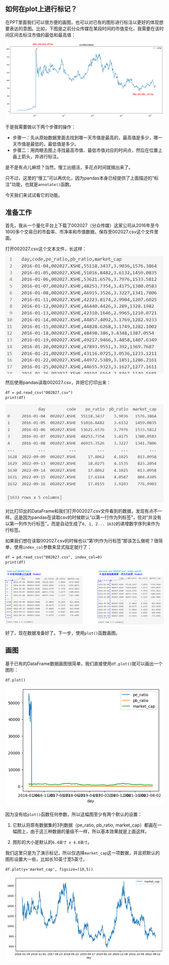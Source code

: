 ## 如何在plot上进行标记？

在PPT里面我们可以很方便的画图，也可以对已有的图形进行标注以更好的体现想要表达的意图。比如，下图是之前分众传媒在某段时间的市值变化，我需要在该时间区间去标注市值的最低和最高值：

![](./marked_diagram.png)

于是我需要做以下两个步骤的操作：

- 步骤一：先从原始数据里面去找到哪一天市值是最高的，最高值是多少，哪一天市值是最低的，最低值是多少。
- 步骤二：用肉眼去图上寻找最高市值、最低市值对应的时间点，然后在位置上画上箭头，并进行标注。

是不是有点儿麻烦？当然，慢工出细活，多花点时间就搞出来了。

只不过，这里的“慢工”可以再优化，因为pandas本身已经提供了上面描述的“标注”功能，也就是`annotate()`函数。

今天我们来试试看它的功能。


## 准备工作

首先，我从一个量化平台上下载了002027（分众传媒）这家公司从2016年至今1600多个交易日的市盈率、市净率和市值数据，保存至002027.csv这个文件里面。

打开002027.csv这个文本文件，长这样：

![](./csv_data.png)

然后使用pandas读取002027.csv，并把它打印出来：

```
df = pd.read_csv("002027.csv")
print(df)
```

![](./csv_read.png)

对比打印出的DataFrame和我们打开002027.csv文件看到的数据，发现有点不一样。这是因为pandas在读取csv的时候默认“以第一行作为列标签”，但对“并没有以第一列作为行标签”，而是自动生成了`0, 1, 2... 1632`的递增数字序列来作为行标签。

如果我们想在读取002027.csv的时候也以“第1列作为行标签”那该怎么做呢？很简单，使用`index_col`参数来显式指定就行了：

```
df = pd.read_csv("002027.csv", index_col=0)
print(df)
```

![](./specified_index.png)

好了，现在数据准备好了。下一步，使用`plot()`函数画图。


## 画图

基于已有的DataFrame数据画图很简单，我们直接使用`df.plot()`就可以画出一个图形：

```
df.plot()
```

![](./plot_empty_paras.png)

因为没有给`plot()`函数任何参数，所以这幅图至少有两个默认的设置：

1. 它默认将原有数据集的3列数据（pe_ratio, pb_ratio, market_cap）都画在一幅图上，由于这三种数据的量级不一样，所以基本效果就是上面这样。

2. 图形的大小是默认的`6.4英寸 x 4.8英寸`。

我们这里只是为了演示标记，所以仅选择`market_cap`这一项数据，并且把默认的图形设置大一些，比如长10英寸宽5英寸。

```
df.plot(y='market_cap', figsize=(10,5))
```

![](./specify_size_column.png)

